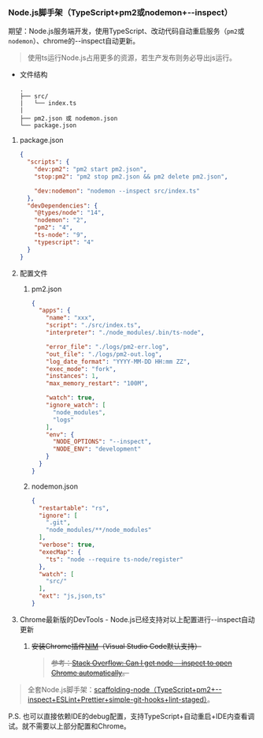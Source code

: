 ### Node.js脚手架（TypeScript+pm2或nodemon+--inspect）
期望：Node.js服务端开发，使用TypeScript、改动代码自动重启服务（`pm2`或`nodemon`）、chrome的--inspect自动更新。

>使用ts运行Node.js占用更多的资源，若生产发布则务必导出js运行。

- 文件结构

    ```text
    .
    ├── src/
    |   └── index.ts
    |
    ├── pm2.json 或 nodemon.json
    └── package.json
    ```

1. package.json

    ```json
    {
      "scripts": {
        "dev:pm2": "pm2 start pm2.json",
        "stop:pm2": "pm2 stop pm2.json && pm2 delete pm2.json",

        "dev:nodemon": "nodemon --inspect src/index.ts"
      },
      "devDependencies": {
        "@types/node": "14",
        "nodemon": "2",
        "pm2": "4",
        "ts-node": "9",
        "typescript": "4"
      }
    }
    ```
2. 配置文件

    1. pm2.json

        ```json
        {
          "apps": {
            "name": "xxx",
            "script": "./src/index.ts",
            "interpreter": "./node_modules/.bin/ts-node",

            "error_file": "./logs/pm2-err.log",
            "out_file": "./logs/pm2-out.log",
            "log_date_format": "YYYY-MM-DD HH:mm ZZ",
            "exec_mode": "fork",
            "instances": 1,
            "max_memory_restart": "100M",

            "watch": true,
            "ignore_watch": [
              "node_modules",
              "logs"
            ],
            "env": {
              "NODE_OPTIONS": "--inspect",
              "NODE_ENV": "development"
            }
          }
        }
        ```
    2. nodemon.json

        ```json
        {
          "restartable": "rs",
          "ignore": [
            ".git",
            "node_modules/**/node_modules"
          ],
          "verbose": true,
          "execMap": {
            "ts": "node --require ts-node/register"
          },
          "watch": [
            "src/"
          ],
          "ext": "js,json,ts"
        }
        ```
3. Chrome最新版的DevTools - Node.js已经支持对以上配置进行--inspect自动更新

    1. ~~安装Chrome插件[NIM](https://github.com/june07/NIM)（Visual Studio Code默认支持）~~

        >~~参考：[Stack Overflow: Can I get node --inspect to open Chrome automatically](https://stackoverflow.com/questions/41398970/can-i-get-node-inspect-to-open-chrome-automatically#answer-46262271)。~~

>全套Node.js脚手架：[scaffolding-node（TypeScript+pm2+--inspect+ESLint+Prettier+simple-git-hooks+lint-staged）](https://github.com/realgeoffrey/scaffolding-node)。

P.S. 也可以直接依赖IDE的debug配置，支持TypeScript+自动重启+IDE内查看调试。就不需要以上部分配置和Chrome。
